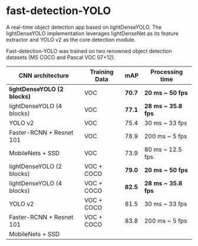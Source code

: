 # fast-detection-YOLO

A real-time object detection app based on lightDenseYOLO. The lightDenseYOLO implementation leverages lightDenseNet as its feature extractor and YOLO v2 as the core detection module.

Fast-detection-YOLO was trained on two renowned object detection datasets (MS COCO and Pascal VOC 07+12).

| CNN architecture               | Training Data  | mAP       | Processing time       |
|---------------------------     |--------------- |---------  |-----------------------|
| **lightDenseYOLO (2 blocks)**  | VOC            | **70.7**  | **20 ms ~ 50 fps**    |
| lightDenseYOLO (4 blocks)      | VOC            | **77.1**  | **28 ms ~ 35.8 fps**  |
| YOLO v2                        | VOC            | 75.4      | 30 ms ~ 33 fps        |
| Faster-RCNN + Resnet 101       | VOC            | 78.9      | 200 ms ~ 5 fps        |
| MobileNets + SSD               | VOC            | 73.9      | 80 ms ~ 12.5 fps      |
| lightDenseYOLO (2 blocks)      | VOC + COCO     | **79.0**  | **20 ms ~ 50 fps**    |
| lightDenseYOLO (4 blocks)      | VOC + COCO     | **82.5**  | **28 ms ~ 35.8 fps**  |
| YOLO v2                        | VOC + COCO     | 81.5      | 30 ms ~ 33 fps        |
| Faster-RCNN + Resnet 101       | VOC + COCO     | 83.8      | 200 ms ~ 5 fps        |
| MobileNets + SSD               